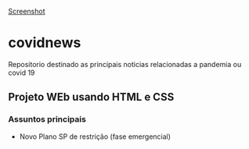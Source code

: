 [Screenshot](godzilla3.png)

# covidnews
Repositorio destinado as principais noticias relacionadas a pandemia ou covid 19

## Projeto WEb usando HTML e CSS

### Assuntos principais
- Novo Plano SP de restrição (fase emergencial)